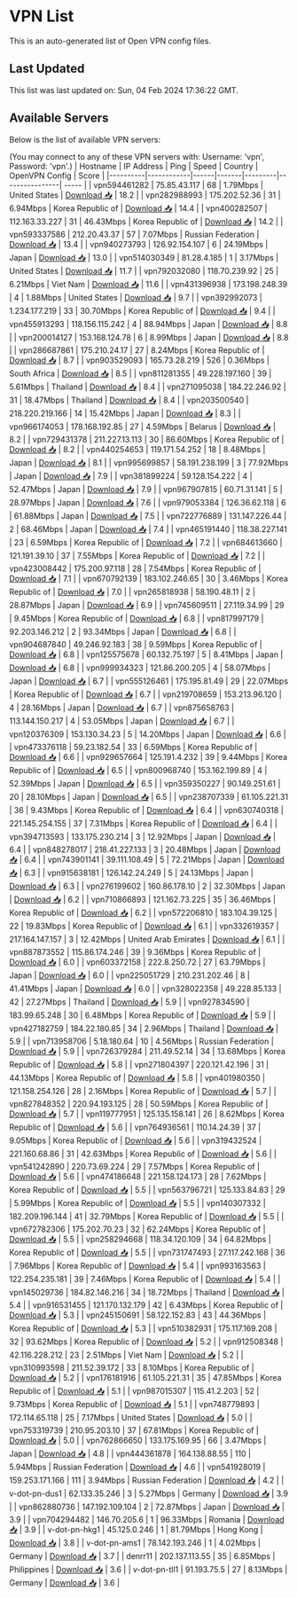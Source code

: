 # VPN List

This is an auto-generated list of Open VPN config files.

## Last Updated

This list was last updated on: Sun, 04 Feb 2024 17:36:22 GMT.

## Available Servers

Below is the list of available VPN servers:

(You may connect to any of these VPN servers with: Username: 'vpn', Password: 'vpn'.)
| Hostname | IP Address | Ping | Speed | Country | OpenVPN Config | Score |
|----------|------------|------|-------|---------|----------------| ----- |
| vpn594461282 | 75.85.43.117 | 68 | 1.79Mbps | United States | [Download 📥](./configs/server_0_US.ovpn) | 18.2 |
| vpn282988993 | 175.202.52.36 | 31 | 6.94Mbps | Korea Republic of | [Download 📥](./configs/server_1_KR.ovpn) | 14.4 |
| vpn400282507 | 112.163.33.227 | 31 | 46.43Mbps | Korea Republic of | [Download 📥](./configs/server_2_KR.ovpn) | 14.2 |
| vpn593337586 | 212.20.43.37 | 57 | 7.07Mbps | Russian Federation | [Download 📥](./configs/server_3_RU.ovpn) | 13.4 |
| vpn940273793 | 126.92.154.107 | 6 | 24.19Mbps | Japan | [Download 📥](./configs/server_4_JP.ovpn) | 13.0 |
| vpn514030349 | 81.28.4.185 | 1 | 3.17Mbps | United States | [Download 📥](./configs/server_5_US.ovpn) | 11.7 |
| vpn792032080 | 118.70.239.92 | 25 | 6.21Mbps | Viet Nam | [Download 📥](./configs/server_6_VN.ovpn) | 11.6 |
| vpn431396938 | 173.198.248.39 | 4 | 1.88Mbps | United States | [Download 📥](./configs/server_7_US.ovpn) | 9.7 |
| vpn392992073 | 1.234.177.219 | 33 | 30.70Mbps | Korea Republic of | [Download 📥](./configs/server_8_KR.ovpn) | 9.4 |
| vpn455913293 | 118.156.115.242 | 4 | 88.94Mbps | Japan | [Download 📥](./configs/server_9_JP.ovpn) | 8.8 |
| vpn200014127 | 153.168.124.78 | 6 | 8.99Mbps | Japan | [Download 📥](./configs/server_10_JP.ovpn) | 8.8 |
| vpn286687861 | 175.210.24.17 | 27 | 8.24Mbps | Korea Republic of | [Download 📥](./configs/server_11_KR.ovpn) | 8.7 |
| vpn903529093 | 165.73.28.219 | 526 | 0.36Mbps | South Africa | [Download 📥](./configs/server_12_ZA.ovpn) | 8.5 |
| vpn811281355 | 49.228.197.160 | 39 | 5.61Mbps | Thailand | [Download 📥](./configs/server_13_TH.ovpn) | 8.4 |
| vpn271095038 | 184.22.246.92 | 31 | 18.47Mbps | Thailand | [Download 📥](./configs/server_14_TH.ovpn) | 8.4 |
| vpn203500540 | 218.220.219.166 | 14 | 15.42Mbps | Japan | [Download 📥](./configs/server_15_JP.ovpn) | 8.3 |
| vpn966174053 | 178.168.192.85 | 27 | 4.59Mbps | Belarus | [Download 📥](./configs/server_16_BY.ovpn) | 8.2 |
| vpn729431378 | 211.227.13.113 | 30 | 86.60Mbps | Korea Republic of | [Download 📥](./configs/server_17_KR.ovpn) | 8.2 |
| vpn440254653 | 119.171.54.252 | 18 | 8.48Mbps | Japan | [Download 📥](./configs/server_18_JP.ovpn) | 8.1 |
| vpn995699857 | 58.191.238.199 | 3 | 77.92Mbps | Japan | [Download 📥](./configs/server_19_JP.ovpn) | 7.9 |
| vpn381899224 | 59.128.154.222 | 4 | 52.47Mbps | Japan | [Download 📥](./configs/server_20_JP.ovpn) | 7.9 |
| vpn967907815 | 60.71.31.141 | 5 | 28.97Mbps | Japan | [Download 📥](./configs/server_21_JP.ovpn) | 7.6 |
| vpn979053384 | 126.36.62.118 | 6 | 61.88Mbps | Japan | [Download 📥](./configs/server_22_JP.ovpn) | 7.5 |
| vpn722776889 | 131.147.226.44 | 2 | 68.46Mbps | Japan | [Download 📥](./configs/server_23_JP.ovpn) | 7.4 |
| vpn465191440 | 118.38.227.141 | 23 | 6.59Mbps | Korea Republic of | [Download 📥](./configs/server_24_KR.ovpn) | 7.2 |
| vpn684613660 | 121.191.39.10 | 37 | 7.55Mbps | Korea Republic of | [Download 📥](./configs/server_25_KR.ovpn) | 7.2 |
| vpn423008442 | 175.200.97.118 | 28 | 7.54Mbps | Korea Republic of | [Download 📥](./configs/server_26_KR.ovpn) | 7.1 |
| vpn670792139 | 183.102.246.65 | 30 | 3.46Mbps | Korea Republic of | [Download 📥](./configs/server_27_KR.ovpn) | 7.0 |
| vpn265818938 | 58.190.48.11 | 2 | 28.87Mbps | Japan | [Download 📥](./configs/server_28_JP.ovpn) | 6.9 |
| vpn745609511 | 27.119.34.99 | 29 | 9.45Mbps | Korea Republic of | [Download 📥](./configs/server_29_KR.ovpn) | 6.8 |
| vpn817997179 | 92.203.146.212 | 2 | 93.34Mbps | Japan | [Download 📥](./configs/server_30_JP.ovpn) | 6.8 |
| vpn904687840 | 49.246.92.183 | 38 | 9.59Mbps | Korea Republic of | [Download 📥](./configs/server_31_KR.ovpn) | 6.8 |
| vpn125575678 | 60.132.75.197 | 5 | 8.41Mbps | Japan | [Download 📥](./configs/server_32_JP.ovpn) | 6.8 |
| vpn999934323 | 121.86.200.205 | 4 | 58.07Mbps | Japan | [Download 📥](./configs/server_33_JP.ovpn) | 6.7 |
| vpn555126461 | 175.195.81.49 | 29 | 22.07Mbps | Korea Republic of | [Download 📥](./configs/server_34_KR.ovpn) | 6.7 |
| vpn219708659 | 153.213.96.120 | 4 | 28.16Mbps | Japan | [Download 📥](./configs/server_35_JP.ovpn) | 6.7 |
| vpn875658763 | 113.144.150.217 | 4 | 53.05Mbps | Japan | [Download 📥](./configs/server_36_JP.ovpn) | 6.7 |
| vpn120376309 | 153.130.34.23 | 5 | 14.20Mbps | Japan | [Download 📥](./configs/server_37_JP.ovpn) | 6.6 |
| vpn473376118 | 59.23.182.54 | 33 | 6.59Mbps | Korea Republic of | [Download 📥](./configs/server_38_KR.ovpn) | 6.6 |
| vpn929657664 | 125.191.4.232 | 39 | 9.44Mbps | Korea Republic of | [Download 📥](./configs/server_39_KR.ovpn) | 6.5 |
| vpn800968740 | 153.162.199.89 | 4 | 52.39Mbps | Japan | [Download 📥](./configs/server_40_JP.ovpn) | 6.5 |
| vpn359350227 | 90.149.251.61 | 20 | 28.10Mbps | Japan | [Download 📥](./configs/server_41_JP.ovpn) | 6.5 |
| vpn238707339 | 61.105.221.31 | 36 | 9.43Mbps | Korea Republic of | [Download 📥](./configs/server_42_KR.ovpn) | 6.4 |
| vpn630740318 | 221.145.254.155 | 37 | 7.31Mbps | Korea Republic of | [Download 📥](./configs/server_43_KR.ovpn) | 6.4 |
| vpn394713593 | 133.175.230.214 | 3 | 12.92Mbps | Japan | [Download 📥](./configs/server_44_JP.ovpn) | 6.4 |
| vpn848278017 | 218.41.227.133 | 3 | 20.48Mbps | Japan | [Download 📥](./configs/server_45_JP.ovpn) | 6.4 |
| vpn743901141 | 39.111.108.49 | 5 | 72.21Mbps | Japan | [Download 📥](./configs/server_46_JP.ovpn) | 6.3 |
| vpn915638181 | 126.142.24.249 | 5 | 24.13Mbps | Japan | [Download 📥](./configs/server_47_JP.ovpn) | 6.3 |
| vpn276199602 | 160.86.178.10 | 2 | 32.30Mbps | Japan | [Download 📥](./configs/server_48_JP.ovpn) | 6.2 |
| vpn710866893 | 121.162.73.225 | 35 | 36.46Mbps | Korea Republic of | [Download 📥](./configs/server_49_KR.ovpn) | 6.2 |
| vpn572206810 | 183.104.39.125 | 22 | 19.83Mbps | Korea Republic of | [Download 📥](./configs/server_50_KR.ovpn) | 6.1 |
| vpn332619357 | 217.164.147.157 | 3 | 12.42Mbps | United Arab Emirates | [Download 📥](./configs/server_51_AE.ovpn) | 6.1 |
| vpn887873552 | 115.86.174.246 | 39 | 9.36Mbps | Korea Republic of | [Download 📥](./configs/server_52_KR.ovpn) | 6.0 |
| vpn603372158 | 222.8.250.72 | 27 | 63.79Mbps | Japan | [Download 📥](./configs/server_53_JP.ovpn) | 6.0 |
| vpn225051729 | 210.231.202.46 | 8 | 41.41Mbps | Japan | [Download 📥](./configs/server_54_JP.ovpn) | 6.0 |
| vpn328022358 | 49.228.85.133 | 42 | 27.27Mbps | Thailand | [Download 📥](./configs/server_55_TH.ovpn) | 5.9 |
| vpn927834590 | 183.99.65.248 | 30 | 6.48Mbps | Korea Republic of | [Download 📥](./configs/server_56_KR.ovpn) | 5.9 |
| vpn427182759 | 184.22.180.85 | 34 | 2.96Mbps | Thailand | [Download 📥](./configs/server_57_TH.ovpn) | 5.9 |
| vpn713958706 | 5.18.180.64 | 10 | 4.56Mbps | Russian Federation | [Download 📥](./configs/server_58_RU.ovpn) | 5.9 |
| vpn726379284 | 211.49.52.14 | 34 | 13.68Mbps | Korea Republic of | [Download 📥](./configs/server_59_KR.ovpn) | 5.8 |
| vpn271804397 | 220.121.42.196 | 31 | 44.13Mbps | Korea Republic of | [Download 📥](./configs/server_60_KR.ovpn) | 5.8 |
| vpn401980350 | 121.158.254.126 | 28 | 2.16Mbps | Korea Republic of | [Download 📥](./configs/server_61_KR.ovpn) | 5.7 |
| vpn827848352 | 220.94.193.125 | 28 | 50.59Mbps | Korea Republic of | [Download 📥](./configs/server_62_KR.ovpn) | 5.7 |
| vpn119777951 | 125.135.158.141 | 26 | 8.62Mbps | Korea Republic of | [Download 📥](./configs/server_63_KR.ovpn) | 5.6 |
| vpn764936561 | 110.14.24.39 | 37 | 9.05Mbps | Korea Republic of | [Download 📥](./configs/server_64_KR.ovpn) | 5.6 |
| vpn319432524 | 221.160.68.86 | 31 | 42.63Mbps | Korea Republic of | [Download 📥](./configs/server_65_KR.ovpn) | 5.6 |
| vpn541242890 | 220.73.69.224 | 29 | 7.57Mbps | Korea Republic of | [Download 📥](./configs/server_66_KR.ovpn) | 5.6 |
| vpn474186648 | 221.158.124.173 | 28 | 7.62Mbps | Korea Republic of | [Download 📥](./configs/server_67_KR.ovpn) | 5.5 |
| vpn563796721 | 125.133.84.83 | 29 | 5.99Mbps | Korea Republic of | [Download 📥](./configs/server_68_KR.ovpn) | 5.5 |
| vpn140307332 | 182.209.196.144 | 41 | 32.79Mbps | Korea Republic of | [Download 📥](./configs/server_69_KR.ovpn) | 5.5 |
| vpn672782306 | 175.202.70.23 | 32 | 62.24Mbps | Korea Republic of | [Download 📥](./configs/server_70_KR.ovpn) | 5.5 |
| vpn258294668 | 118.34.120.109 | 34 | 64.82Mbps | Korea Republic of | [Download 📥](./configs/server_71_KR.ovpn) | 5.5 |
| vpn731747493 | 27.117.242.168 | 36 | 7.96Mbps | Korea Republic of | [Download 📥](./configs/server_72_KR.ovpn) | 5.4 |
| vpn993163563 | 122.254.235.181 | 39 | 7.46Mbps | Korea Republic of | [Download 📥](./configs/server_73_KR.ovpn) | 5.4 |
| vpn145029736 | 184.82.146.216 | 34 | 18.72Mbps | Thailand | [Download 📥](./configs/server_74_TH.ovpn) | 5.4 |
| vpn916531455 | 121.170.132.179 | 42 | 6.43Mbps | Korea Republic of | [Download 📥](./configs/server_75_KR.ovpn) | 5.3 |
| vpn245150691 | 58.122.152.83 | 43 | 44.36Mbps | Korea Republic of | [Download 📥](./configs/server_76_KR.ovpn) | 5.3 |
| vpn510382931 | 175.117.169.208 | 32 | 93.62Mbps | Korea Republic of | [Download 📥](./configs/server_77_KR.ovpn) | 5.2 |
| vpn912508348 | 42.116.228.212 | 23 | 2.51Mbps | Viet Nam | [Download 📥](./configs/server_78_VN.ovpn) | 5.2 |
| vpn310993598 | 211.52.39.172 | 33 | 8.10Mbps | Korea Republic of | [Download 📥](./configs/server_79_KR.ovpn) | 5.2 |
| vpn176181916 | 61.105.221.31 | 35 | 47.85Mbps | Korea Republic of | [Download 📥](./configs/server_80_KR.ovpn) | 5.1 |
| vpn987015307 | 115.41.2.203 | 52 | 9.73Mbps | Korea Republic of | [Download 📥](./configs/server_81_KR.ovpn) | 5.1 |
| vpn748779893 | 172.114.65.118 | 25 | 7.17Mbps | United States | [Download 📥](./configs/server_82_US.ovpn) | 5.0 |
| vpn753319739 | 210.95.203.10 | 37 | 67.81Mbps | Korea Republic of | [Download 📥](./configs/server_83_KR.ovpn) | 5.0 |
| vpn762866650 | 133.175.169.95 | 66 | 3.47Mbps | Japan | [Download 📥](./configs/server_84_JP.ovpn) | 4.8 |
| vpn444361878 | 164.138.88.55 | 110 | 5.94Mbps | Russian Federation | [Download 📥](./configs/server_85_RU.ovpn) | 4.6 |
| vpn541928019 | 159.253.171.166 | 111 | 3.94Mbps | Russian Federation | [Download 📥](./configs/server_86_RU.ovpn) | 4.2 |
| v-dot-pn-dus1 | 62.133.35.246 | 3 | 5.27Mbps | Germany | [Download 📥](./configs/server_87_DE.ovpn) | 3.9 |
| vpn862880736 | 147.192.109.104 | 2 | 72.87Mbps | Japan | [Download 📥](./configs/server_88_JP.ovpn) | 3.9 |
| vpn704294482 | 146.70.205.6 | 1 | 96.33Mbps | Romania | [Download 📥](./configs/server_89_RO.ovpn) | 3.9 |
| v-dot-pn-hkg1 | 45.125.0.246 | 1 | 81.79Mbps | Hong Kong | [Download 📥](./configs/server_90_HK.ovpn) | 3.8 |
| v-dot-pn-ams1 | 78.142.193.246 | 1 | 4.02Mbps | Germany | [Download 📥](./configs/server_91_DE.ovpn) | 3.7 |
| denrr11 | 202.137.113.55 | 35 | 6.85Mbps | Philippines | [Download 📥](./configs/server_92_PH.ovpn) | 3.6 |
| v-dot-pn-tll1 | 91.193.75.5 | 27 | 8.13Mbps | Germany | [Download 📥](./configs/server_93_DE.ovpn) | 3.6 |
